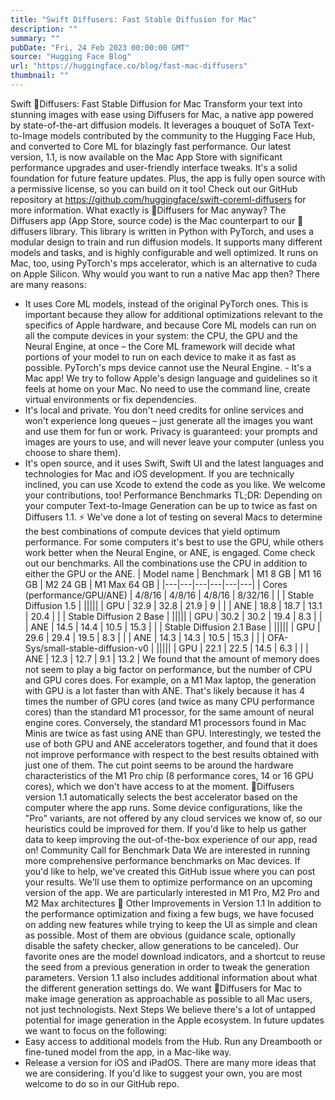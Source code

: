 ```yaml
---
title: "Swift Diffusers: Fast Stable Diffusion for Mac"
description: ""
summary: ""
pubDate: "Fri, 24 Feb 2023 00:00:00 GMT"
source: "Hugging Face Blog"
url: "https://huggingface.co/blog/fast-mac-diffusers"
thumbnail: ""
---
```


Swift 🧨Diffusers: Fast Stable Diffusion for Mac
Transform your text into stunning images with ease using Diffusers for Mac, a native app powered by state-of-the-art diffusion models. It leverages a bouquet of SoTA Text-to-Image models contributed by the community to the Hugging Face Hub, and converted to Core ML for blazingly fast performance. Our latest version, 1.1, is now available on the Mac App Store with significant performance upgrades and user-friendly interface tweaks. It's a solid foundation for future feature updates. Plus, the app is fully open source with a permissive license, so you can build on it too! Check out our GitHub repository at https://github.com/huggingface/swift-coreml-diffusers for more information.
What exactly is 🧨Diffusers for Mac anyway?
The Diffusers app (App Store, source code) is the Mac counterpart to our 🧨diffusers
library. This library is written in Python with PyTorch, and uses a modular design to train and run diffusion models. It supports many different models and tasks, and is highly configurable and well optimized. It runs on Mac, too, using PyTorch's mps
accelerator, which is an alternative to cuda
on Apple Silicon.
Why would you want to run a native Mac app then? There are many reasons:
- It uses Core ML models, instead of the original PyTorch ones. This is important because they allow for additional optimizations relevant to the specifics of Apple hardware, and because Core ML models can run on all the compute devices in your system: the CPU, the GPU and the Neural Engine, at once – the Core ML framework will decide what portions of your model to run on each device to make it as fast as possible. PyTorch's
mps
device cannot use the Neural Engine. - It's a Mac app! We try to follow Apple's design language and guidelines so it feels at home on your Mac. No need to use the command line, create virtual environments or fix dependencies.
- It's local and private. You don't need credits for online services and won't experience long queues – just generate all the images you want and use them for fun or work. Privacy is guaranteed: your prompts and images are yours to use, and will never leave your computer (unless you choose to share them).
- It's open source, and it uses Swift, Swift UI and the latest languages and technologies for Mac and iOS development. If you are technically inclined, you can use Xcode to extend the code as you like. We welcome your contributions, too!
Performance Benchmarks
TL;DR: Depending on your computer Text-to-Image Generation can be up to twice as fast on Diffusers 1.1. ⚡️
We've done a lot of testing on several Macs to determine the best combinations of compute devices that yield optimum performance. For some computers it's best to use the GPU, while others work better when the Neural Engine, or ANE, is engaged.
Come check out our benchmarks. All the combinations use the CPU in addition to either the GPU or the ANE.
| Model name | Benchmark | M1 8 GB | M1 16 GB | M2 24 GB | M1 Max 64 GB |
|---|---|---|---|---|---|
| Cores (performance/GPU/ANE) | 4/8/16 | 4/8/16 | 4/8/16 | 8/32/16 | |
| Stable Diffusion 1.5 | |||||
| GPU | 32.9 | 32.8 | 21.9 | 9 | |
| ANE | 18.8 | 18.7 | 13.1 | 20.4 | |
| Stable Diffusion 2 Base | |||||
| GPU | 30.2 | 30.2 | 19.4 | 8.3 | |
| ANE | 14.5 | 14.4 | 10.5 | 15.3 | |
| Stable Diffusion 2.1 Base | |||||
| GPU | 29.6 | 29.4 | 19.5 | 8.3 | |
| ANE | 14.3 | 14.3 | 10.5 | 15.3 | |
| OFA-Sys/small-stable-diffusion-v0 | |||||
| GPU | 22.1 | 22.5 | 14.5 | 6.3 | |
| ANE | 12.3 | 12.7 | 9.1 | 13.2 |
We found that the amount of memory does not seem to play a big factor on performance, but the number of CPU and GPU cores does. For example, on a M1 Max laptop, the generation with GPU is a lot faster than with ANE. That's likely because it has 4 times the number of GPU cores (and twice as many CPU performance cores) than the standard M1 processor, for the same amount of neural engine cores. Conversely, the standard M1 processors found in Mac Minis are twice as fast using ANE than GPU. Interestingly, we tested the use of both GPU and ANE accelerators together, and found that it does not improve performance with respect to the best results obtained with just one of them. The cut point seems to be around the hardware characteristics of the M1 Pro chip (8 performance cores, 14 or 16 GPU cores), which we don't have access to at the moment.
🧨Diffusers version 1.1 automatically selects the best accelerator based on the computer where the app runs. Some device configurations, like the "Pro" variants, are not offered by any cloud services we know of, so our heuristics could be improved for them. If you'd like to help us gather data to keep improving the out-of-the-box experience of our app, read on!
Community Call for Benchmark Data
We are interested in running more comprehensive performance benchmarks on Mac devices. If you'd like to help, we've created this GitHub issue where you can post your results. We'll use them to optimize performance on an upcoming version of the app. We are particularly interested in M1 Pro, M2 Pro and M2 Max architectures 🤗
Other Improvements in Version 1.1
In addition to the performance optimization and fixing a few bugs, we have focused on adding new features while trying to keep the UI as simple and clean as possible. Most of them are obvious (guidance scale, optionally disable the safety checker, allow generations to be canceled). Our favorite ones are the model download indicators, and a shortcut to reuse the seed from a previous generation in order to tweak the generation parameters.
Version 1.1 also includes additional information about what the different generation settings do. We want 🧨Diffusers for Mac to make image generation as approachable as possible to all Mac users, not just technologists.
Next Steps
We believe there's a lot of untapped potential for image generation in the Apple ecosystem. In future updates we want to focus on the following:
- Easy access to additional models from the Hub. Run any Dreambooth or fine-tuned model from the app, in a Mac-like way.
- Release a version for iOS and iPadOS.
There are many more ideas that we are considering. If you'd like to suggest your own, you are most welcome to do so in our GitHub repo.
